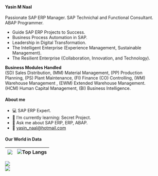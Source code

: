 

#### Yasin M Naal
Passionate SAP ERP Manager. SAP Technichal and Functional Consultant. ABAP Programmer. <br>

- Guide SAP ERP Projects to Success.
- Business Process Automation in SAP.
- Leadership in Digital Transformation.
- The Intelligent Enterprise (Experience Management, Sustainable Management).
- The Resilient Enterprise (Collaboration, Innovation, and Technology).

**Business Modules Handled**<br>
(SD) Sales Distribution, (MM) Material Management, (PP) Production Planning, (PS) Plant Maintenance, (FI) Finance 
(CO) Controlling, (WM) Warehouse Management , (EWM) Extended Warehouse Management. (HCM) Human Capital Management,
(BI) Business Intelligence.

#### About me
 
- :computer: SAP ERP Expert.
- :rocket: I’m currently learning: Secret Project.
- 💬 Ask me about SAP ERP, ERP, ABAP.
- :email: yasin_naal@hotmail.com
#### Our World in Data

|![](https://github-readme-stats.vercel.app/api?username=yasinnaal&&show_icons=true&theme=buefy&hide_border=true)|![Top Langs](https://github-readme-stats.vercel.app/api/top-langs/?username=yasinnaal&layout=compact&hide_border=true)|
|---|---|


<a href="https://people.sap.com/yasin.n#overview" rel="nofollow">
<img src="https://devrel-tools-prod-scn-badges-srv.cfapps.eu10.hana.ondemand.com/activity/yasin.n?png=true" /> </a>
<br>
<a href="https://people.sap.com/yasin.n#overview" rel="nofollow">
<img src="https://devrel-tools-prod-scn-badges-srv.cfapps.eu10.hana.ondemand.com/showcaseBadges/yasin.n?png=true" /> </a>
